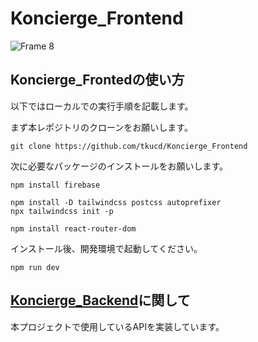 # Koncierge_Frontend
![Frame 8](https://github.com/tkucd/Koncierge_Frontend/assets/92442298/17c5009b-f937-47fb-8abb-6af01bb5edff)

## Koncierge_Frontedの使い方
以下ではローカルでの実行手順を記載します。

まず本レポジトリのクローンをお願いします。
```
git clone https://github.com/tkucd/Koncierge_Frontend
```

次に必要なパッケージのインストールをお願いします。
```
npm install firebase

npm install -D tailwindcss postcss autoprefixer
npx tailwindcss init -p

npm install react-router-dom
```

インストール後、開発環境で起動してください。
```
npm run dev
```

## [Koncierge_Backend](https://github.com/tkucd/Koncierge_Backend)に関して
本プロジェクトで使用しているAPIを実装しています。
